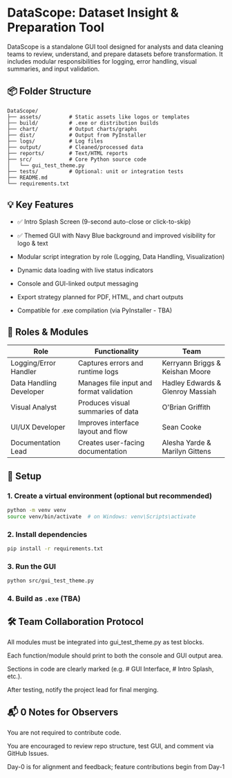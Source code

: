 # DataScope: Dataset Insight & Preparation Tool

DataScope is a standalone GUI tool designed for analysts and data cleaning teams to review, understand, and prepare datasets before transformation. It includes modular responsibilities for logging, error handling, visual summaries, and input validation.

## 📦 Folder Structure

```
DataScope/
├── assets/         # Static assets like logos or templates
├── build/          # .exe or distribution builds
├── chart/          # Output charts/graphs
├── dist/           # Output from PyInstaller
├── logs/           # Log files
├── output/         # Cleaned/processed data
├── reports/        # Text/HTML reports
├── src/            # Core Python source code
│   └── gui_test_theme.py
├── tests/          # Optional: unit or integration tests
├── README.md
└── requirements.txt
```

## 💡 Key Features

- ✅ Intro Splash Screen (9-second auto-close or click-to-skip)

- ✅ Themed GUI with Navy Blue background and improved visibility for logo & text

- Modular script integration by role (Logging, Data Handling, Visualization)

- Dynamic data loading with live status indicators

- Console and GUI-linked output messaging

- Export strategy planned for PDF, HTML, and chart outputs

- Compatible for .exe compilation (via PyInstaller - TBA)


## 🧩 Roles & Modules

| Role                     | Functionality                            |  Team
|--------------------------|------------------------------------------|-------------------------------
| Logging/Error Handler    | Captures errors and runtime logs         | Kerryann Briggs & Keishan Moore
| Data Handling Developer  | Manages file input and format validation | Hadley Edwards & Glenroy Massiah
| Visual Analyst           | Produces visual summaries of data        | O'Brian Griffith
| UI/UX Developer          | Improves interface layout and flow       | Sean Cooke
| Documentation Lead       | Creates user-facing documentation        | Alesha Yarde & Marilyn Gittens

## 🚀 Setup

### 1. Create a virtual environment (optional but recommended)

```bash
python -m venv venv
source venv/bin/activate  # on Windows: venv\Scripts\activate
```

### 2. Install dependencies

```bash
pip install -r requirements.txt
```

### 3. Run the GUI

```bash
python src/gui_test_theme.py
```

### 4. Build as `.exe` (TBA)


## 🛠 Team Collaboration Protocol
All modules must be integrated into gui_test_theme.py as test blocks.

Each function/module should print to both the console and GUI output area.

Sections in code are clearly marked (e.g. # GUI Interface, # Intro Splash, etc.).

After testing, notify the project lead for final merging.


## 📬 0 Notes for Observers
You are not required to contribute code.

You are encouraged to review repo structure, test GUI, and comment via GitHub Issues.

Day-0 is for alignment and feedback; feature contributions begin from Day-1